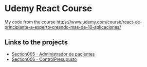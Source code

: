 # Udemy React Course

My code from the course https://www.udemy.com/course/react-de-principiante-a-experto-creando-mas-de-10-aplicaciones/

## Links to the projects

* [Section005 - Administrador de pacientes](https://naughty-feynman-d16bc1.netlify.app/)
* [Section006 - ControlPresupusto](https://boring-ardinghelli-e586ac.netlify.app/)